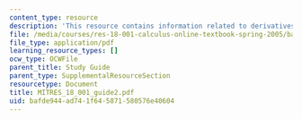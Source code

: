 ```yaml
---
content_type: resource
description: 'This resource contains information related to derivatives. '
file: /media/courses/res-18-001-calculus-online-textbook-spring-2005/bafde944ad741f645871580576e40604_MITRES_18_001_guide2.pdf
file_type: application/pdf
learning_resource_types: []
ocw_type: OCWFile
parent_title: Study Guide
parent_type: SupplementalResourceSection
resourcetype: Document
title: MITRES_18_001_guide2.pdf
uid: bafde944-ad74-1f64-5871-580576e40604
---
```

